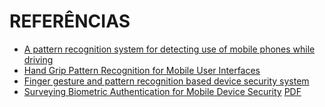 # REFERÊNCIAS 

- [A pattern recognition system for detecting use of mobile phones while driving](http://ieeexplore.ieee.org/document/7294959/)
- [Hand Grip Pattern Recognition for Mobile User Interfaces](https://www.aaai.org/Papers/AAAI/2006/AAAI06-296.pdf)
- [Finger gesture and pattern recognition based device security system](http://ieeexplore.ieee.org/document/7150694/)
- [Surveying Biometric Authentication for Mobile Device Security](http://www.jprr.org/index.php/jprr/article/view/764) [PDF](http://www.jprr.org/index.php/jprr/article/viewFile/764/246)
